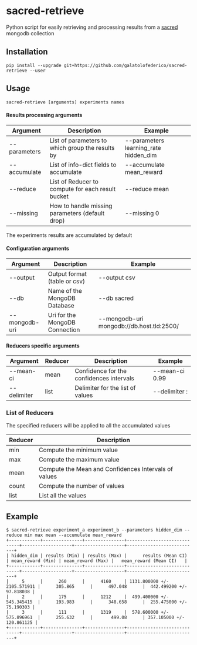 # sacred-retrieve

Python script for easily retrieving and processing results from a [sacred](https://github.com/IDSIA/sacred) mongodb collection 

## Installation

```
pip install --upgrade git+https://github.com/galatolofederico/sacred-retrieve --user
```

## Usage

```
sacred-retrieve [arguments] experiments names
```

#### Results processing arguments

Argument | Description  | Example 
---|---|---
 --parameters | List of parameters to which group the results by | --parameters learning_rate hidden_dim  
 --accumulate | List of info-dict fields to accumulate | --accumulate mean_reward 
 --reduce | List of Reducer to compute for each result bucket | --reduce mean 
 --missing | How to handle missing parameters (default drop) | --missing 0

The experiments results are accumulated by default  

#### Configuration arguments

Argument | Description  | Example 
---|---|---
--output | Output format (table or csv) | --output csv
--db | Name of the MongoDB Database | --db sacred
--mongodb-uri | Uri for the MongoDB Connection | --mongodb-uri mongodb://db.host.tld:2500/

#### Reducers specific arguments

Argument | Reducer | Description  | Example 
---|---|---|---
--mean-ci | mean | Confidence for the confidences intervals | --mean-ci 0.99
--delimiter | list | Delimiter for the list of values | --delimiter :

### List of Reducers

The specified reducers will be applied to all the accumulated values 

Reducer | Description
---|---
min | Compute the minimum value
max | Compute the maximum value
mean | Compute the Mean and Confidences Intervals of values
count | Compute the number of values
list | List all the values
## Example


```
$ sacred-retrieve experiment_a experiment_b --parameters hidden_dim --reduce min max mean --accumulate mean_reward
+------------+---------------+---------------+-----------------------------+-------------------+-------------------+---------------------------+                                              
| hidden_dim | results (Min) | results (Max) |      results (Mean CI)      | mean_reward (Min) | mean_reward (Max) |   mean_reward (Mean CI)   |                                              
+------------+---------------+---------------+-----------------------------+-------------------+-------------------+---------------------------+                                              
|     5      |      260      |      4160     | 1131.800000 +/- 2105.571911 |      305.865      |      497.048      |  442.499200 +/- 97.818038 |                                              
|     2      |      175      |      1212     |  499.400000 +/- 545.345415  |      193.983      |      348.658      |  255.475000 +/- 75.190303 |                                              
|     3      |      111      |      1319     |  578.600000 +/- 575.896961  |      255.632      |       499.08      | 357.105000 +/- 120.861125 |                                              
+------------+---------------+---------------+-----------------------------+-------------------+-------------------+---------------------------+  
```